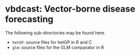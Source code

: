 # vbdcast: Vector-borne disease forecasting

The following sub-directories may be found here.

* `hetGP`: source files for hetGP in R and C
* `glm`: source files for the GLM comparator in R